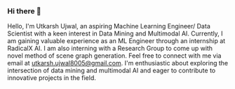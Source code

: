 ### Hi there 👋
Hello, I'm Utkarsh Ujwal, an aspiring Machine Learning Engineer/ Data Scientist with a keen interest in Data Mining and Multimodal AI. 
Currently, I am gaining valuable experience as an ML Engineer through an internship at RadicalX AI. 
I am also interning with a Research Group to come up with novel method of scene graph generation.
Feel free to connect with me via email at utkarsh.ujwal8005@gmail.com. 
I'm enthusiastic about exploring the intersection of data mining and multimodal AI and eager to contribute to innovative projects in the field.

<!--
**UTK8005/UTK8005** is a ✨ _special_ ✨ repository because its `README.md` (this file) appears on your GitHub profile.

Here are some ideas to get you started:

- 🔭 I’m currently working on ...
- 🌱 I’m currently learning ...
- 👯 I’m looking to collaborate on ...
- 🤔 I’m looking for help with ...
- 💬 Ask me about ...
- 📫 How to reach me: ...
- 😄 Pronouns: ...
- ⚡ Fun fact: ...
-->
